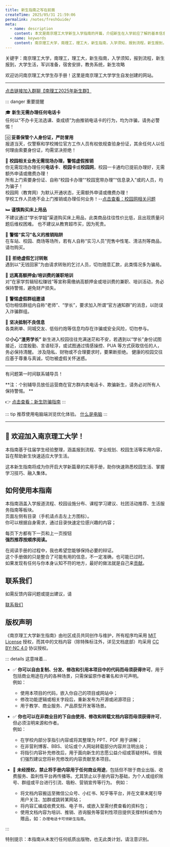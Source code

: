 ```yaml
---
title: 新生指南之写在前面
createTime: 2025/05/31 21:59:06
permalink: /notes/freshGuide/
meta:
  - name: description
    content: 本文是南京理工大学新生入学指南的开篇，介绍新生在入学前应了解的基本信息、注意事项和实用建议，帮助你顺利开启大学生活。
  - name: keywords
    content: 南京理工大学，南理工，理工大，新生指南，入学须知，报到流程，新生报到，大学生活，军训准备，宿舍安排，教务系统，新生攻略
---
```


关键字：南京理工大学，南理工，理工大，新生指南，入学须知，报到流程，新生报到，大学生活，军训准备，宿舍安排，教务系统，新生攻略   

欢迎访问南京理工大学生存手册！这里是南京理工大学学生自发创建的网站。

---

 [点击链接加入群聊【南理工2025年新生群】](https://qm.qq.com/q/lpQB7nO77O)  
 
::: danger   重要提醒

🎓 **新生无需办理任何电话卡**  
任何以“不办卡无法选课、查成绩”为由推销电话卡的行为，均为诈骗，请务必警惕！  

🆔 **妥善保管个人身份证，严防冒用**  
报道当天，仅警察和学校摊位官方工作人员有权依规查验身份证，其余任何人以任何理由索要身份证，均需坚决拒绝！  

📶 **校园相关业务无需现场办理，警惕虚假推销**  
你无需现场办理任何**电话卡**、**校园卡**或**校园网**，校园一卡通均已提前办理好，无需额外申请或缴费办理！  
所有上门索要身份证、自称“校园卡办理”“校园宽带办理”“信息录入”或的人员，均为骗子！  
校园网（教育网）为默认开通状态，无需额外申请或缴费办理！  
学校工作人员绝不会上门推销或办理任何业务！--[点击查看：校园网相关问题](/notes/freshGuide/networkCommunication/network.html)  

🛏️ **谨慎购买床上用品**  
不建议通过“学长学姐”渠道购买床上用品，此类商品往往性价比低，且出现质量问题后维权困难。
也不建议从教育超市买，因为死贵。  

🛒 **警惕“实习”名义的推销陷阱**  
在车站、校园、商场等场所，若有人自称“实习人员”兜售中性笔、清洁剂等商品，请勿购买。  

🙅‍♀️ **拒绝虚假乞讨转账**  
遇到以“无钱回家”为由请求转账的乞讨人员，切勿随意汇款，此类情况多为骗局。  

💸 **远离高额押金/培训费的兼职培训**  
对“在家学剪辑轻松赚钱”等宣称需缴纳高额押金或培训费的兼职、培训活动，务必保持警惕，避免财产损失。  

📢 **警惕虚假群组邀请**  
切勿相信群组内自称“老师”、“学长”，要求加入所谓“官方通知群”的消息，以防误入诈骗群组。  

🚫 **坚决抵制不良信息**  
各类刷单、同城交友、低俗约炮等信息均存在诈骗或安全风险，切勿参与。  

😟**小心“渣男学长”**
新生进入校园往往充满迷茫和不安，若遇到以“学长”身份试图接近，过度殷勤、言语轻浮，或试图通过情感操控、PUA 等方式获取信任的人，务必保持清醒。
涉及隐私、财物或不合理要求时，要果断拒绝。
健康的校园交往应基于尊重与真诚，切勿被虚假关怀迷惑。

---

有问题第一时间联系辅导员！   

**注：个别辅导员放任运营商在官方群内卖电话卡、欺骗新生，请务必对所有人保持警惕。 **

👉 [点击查看：新生防骗指南](/notes/freshGuide/antiScam.html)
:::



::: tip
推荐使用电脑端浏览优化体验。
[什么是电脑](/%E9%80%89%E8%B4%AD%E6%8C%87%E5%8D%97/%E7%94%B5%E8%84%91%E9%80%89%E8%B4%AD.html)
:::

---

## :tada: 欢迎加入南京理工大学！

本指南基于往届学生经验整理，涵盖报到流程、学业规划、校园生活等实用内容，旨在帮助新生快速适应大学生活。  

这本新生指南将成为你开启大学新篇章的实用手册，助你快速熟悉校园生活、掌握学习技巧、融入集体。  

## 如何使用本指南

本指南涵盖入学报道流程、校园设施分布、课程学习建议、社团活动推荐、生活服务指南等板块。  
页面左侧有目录（手机请点击左上方图标）。  
你可以根据自身需求，通过目录快速定位感兴趣的内容；  

每页下方都有下一页和上一页按钮  
**强烈推荐按顺序阅读。**  

在阅读手册的过程中，我也希望您能够保持必要的辩证。   
这个手册做的只是整合了可能有用的信息，不一定准确，也可能已过时。  
如果发现有任何与你本身认知不符的地方，最好的做法就是自己来[贡献](/HowToContribute)。  

## 联系我们

如需反馈内容问题或提出建议，请

[联系我们](/about/contact.html)

## 版权声明

《南京理工大学新生指南》由社区成员共同创作与维护，所有程序均采用 [MIT License](https://opensource.org/licenses/MIT) 授权，而其中的文档内容（除特殊标注外，详见文档底部）均采用 [CC BY-NC 4.0](https://creativecommons.org/licenses/by-nc/4.0/) 协议授权。

::: details  这意味着...

* ✅ **你可以自由复制、分发、修改和引用本项目中的代码而毋须获得许可**，用于包括商业用途在内的各种场景，只需保留原作者署名和许可声明。  
  例如：

  * 使用本项目的代码，嵌入你自己的项目或网站中；
  * 修改功能逻辑或相关字段后，重新发布为开源或闭源项目；
  * 用于教学、商业服务、产品原型开发等场景。

* ✅ **你也可以在非商业目的下自由使用、修改和转载文档内容而毋须获得许可**，但必须注明来源和作者。  
  例如：

  * 在学校内部分享指引内容或将其整理为 PPT、PDF 用于讲解；
  * 在非营利博客、BBS、论坛或个人网站转载部分内容并注明出处；
  * 将指引内容补充修改后，用于面向新生的志愿公益介绍或答疑材料。但我们强烈建议您将补充修改的内容贡献至本项目。

* 🚫 **未经授权，禁止将手册内容用于任何商业用途**，包括但不限于商业出版、收费服务、盈利性平台再传播等。尤其禁止以手册内容为基础，为个人或组织账号、群组或平台进行引流、吸粉、营销宣传等行为。
  例如：

  * 将文档内容搬运至微信公众号、小红书、知乎等平台，并在文章末尾引导用户关注、加群或跳转某网站；
  * 将内容汇编成收费文档、电子书，或嵌入至需付费查看的资料包；
  * 使用文档内容为培训、推销、咨询服务等营利性项目提供支撑材料或作为赠品，如：```办理电话卡可领新生指南```。

:::

特别提示：本指南从未发行任何纸质出版物，也无此类计划，请注意识别。
